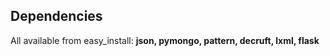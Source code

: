 Dependencies
------------

All available from easy_install: **json, pymongo, pattern, decruft, lxml, flask**


